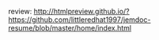 review: http://htmlpreview.github.io/?https://github.com/littleredhat1997/jemdoc-resume/blob/master/home/index.html
